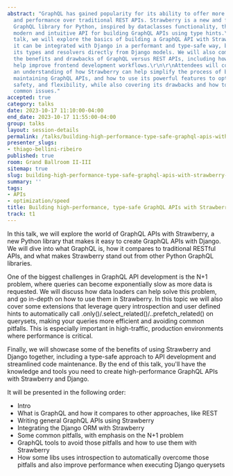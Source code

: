 ```yaml
---
abstract: "GraphQL has gained popularity for its ability to offer more flexibility
  and performance over traditional REST APIs. Strawberry is a new and fast-growing
  GraphQL library for Python, inspired by dataclasses functionality, that offers a
  modern and intuitive API for building GraphQL APIs using type hints.\r\n\r\nIn this
  talk, we will explore the basics of building a GraphQL API with Strawberry and how
  it can be integrated with Django in a performant and type-safe way, by generating
  its types and resolvers directly from Django models. We will also compare and contrast
  the benefits and drawbacks of GraphQL versus REST APIs, including how GraphQL can
  help improve frontend development workflows.\r\n\r\nAttendees will come away with
  an understanding of how Strawberry can help simplify the process of building and
  maintaining GraphQL APIs, and how to use its powerful features to optimize for performance,
  safety, and flexibility, while also covering its drawbacks and how to avoid some
  common issues."
accepted: true
category: talks
date: 2023-10-17 11:10:00-04:00
end_date: 2023-10-17 11:55:00-04:00
group: talks
layout: session-details
permalink: /talks/building-high-performance-type-safe-graphql-apis-with-strawberry-and-django/
presenter_slugs:
- thiago-bellini-ribeiro
published: true
room: Grand Ballroom II-III
sitemap: true
slug: building-high-performance-type-safe-graphql-apis-with-strawberry-and-django
summary: ''
tags:
- APIs
- optimization/speed
title: Building high-performance, type-safe GraphQL APIs with Strawberry and Django
track: t1
---
```


In this talk, we will explore the world of GraphQL APIs with Strawberry, a new Python library that makes it easy to create GraphQL APIs with Django. We will dive into what GraphQL is, how it compares to traditional RESTful APIs, and what makes Strawberry stand out from other Python GraphQL libraries.

One of the biggest challenges in GraphQL API development is the N+1 problem, where queries can become exponentially slow as more data is requested. We will discuss how data loaders can help solve this problem, and go in-depth on how to use them in Strawberry. In this topic we will also cover some extensions that leverage query introspection and user defined hints to automatically call .only()/.select_related()/..prefetch_related() on querysets, making your queries more efficient and avoiding common pitfalls. This is especially important in high-traffic, production environments where performance is critical.

Finally, we will showcase some of the benefits of using Strawberry and Django together, including a type-safe approach to API development and streamlined code maintenance. By the end of this talk, you'll have the knowledge and tools you need to create high-performance GraphQL APIs with Strawberry and Django.

It will be presented in the following order:

- Intro
- What is GraphQL and how it compares to other approaches, like REST
- Writing general GraphQL APIs using Strawberry
- Integrating the Django ORM with Strawberry
- Some common pitfalls, with emphasis on the N+1 problem
- GraphQL tools to avoid those pitfalls and how to use them with Strawberry
- How some libs uses introspection to automatically overcome those pitfalls and also improve performance when executing Django querysets
